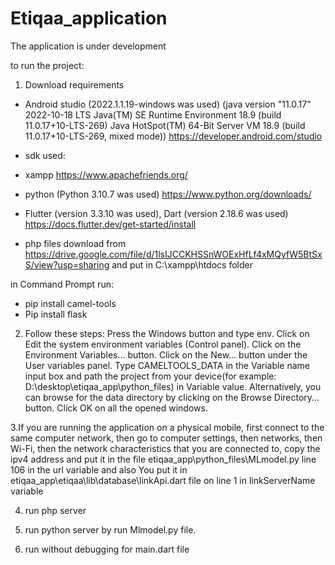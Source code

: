 # Etiqaa_application
The application is under development

to run the project:

1. Download requirements
- Android studio (2022.1.1.19-windows was used) 
(java version "11.0.17" 2022-10-18 LTS
Java(TM) SE Runtime Environment 18.9 (build 11.0.17+10-LTS-269)
Java HotSpot(TM) 64-Bit Server VM 18.9 (build 11.0.17+10-LTS-269, mixed mode))
https://developer.android.com/studio

- sdk used: 

- xampp
https://www.apachefriends.org/

- python (Python 3.10.7 was used)
https://www.python.org/downloads/

- Flutter (version 3.3.10 was used), Dart (version 2.18.6 was used)
https://docs.flutter.dev/get-started/install

- php files download from https://drive.google.com/file/d/1lsIJCCKHSSnWOExHfLf4xMQyfW5BtSxS/view?usp=sharing
and put in C:\xampp\htdocs folder

in Command Prompt run: 
- pip install camel-tools
- Pip install flask


2. Follow these steps:
Press the Windows button and type env.
Click on Edit the system environment variables (Control panel).
Click on the Environment Variables… button.
Click on the New… button under the User variables panel.
Type CAMELTOOLS_DATA in the Variable name input box and path the project from your device(for example: D:\desktop\etiqaa_app\python_files) in Variable value. Alternatively, you can browse for the data directory by clicking on the Browse Directory… button.
Click OK on all the opened windows.

3.If you are running the application on a physical mobile, first connect to the same computer network, then go to computer settings, then networks, then Wi-Fi, then the network characteristics that you are connected to, copy the ipv4 address and put it in the file etiqaa_app\python_files\MLmodel.py line 106 in the url variable and also You put it in etiqaa_app\etiqaa\lib\database\linkApi.dart file on line 1 in linkServerName variable

4. run php server

5. run python server by run Mlmodel.py file.

6. run without debugging for main.dart file

